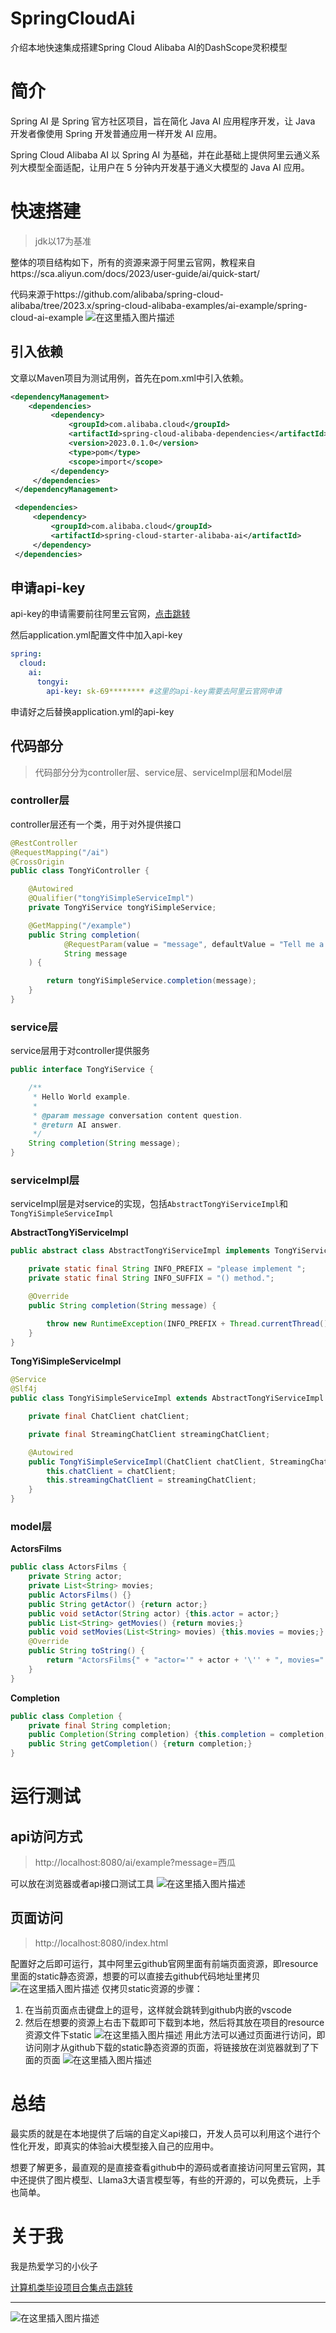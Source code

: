 # SpringCloudAi
介绍本地快速集成搭建Spring Cloud Alibaba AI的DashScope灵积模型

# 简介
Spring AI 是 Spring 官方社区项目，旨在简化 Java AI 应用程序开发，让 Java 开发者像使用 Spring 开发普通应用一样开发 AI 应用。

Spring Cloud Alibaba AI 以 Spring AI 为基础，并在此基础上提供阿里云通义系列大模型全面适配，让用户在 5 分钟内开发基于通义大模型的 Java AI 应用。

# 快速搭建
> jdk以17为基准

整体的项目结构如下，所有的资源来源于阿里云官网，教程来自https://sca.aliyun.com/docs/2023/user-guide/ai/quick-start/

代码来源于https://github.com/alibaba/spring-cloud-alibaba/tree/2023.x/spring-cloud-alibaba-examples/ai-example/spring-cloud-ai-example
![在这里插入图片描述](https://img-blog.csdnimg.cn/direct/cfff96d318864466868717e575cce33f.png)

## 引入依赖
文章以Maven项目为测试用例，首先在pom.xml中引入依赖。
```xml
<dependencyManagement>
    <dependencies>
         <dependency>
             <groupId>com.alibaba.cloud</groupId>
             <artifactId>spring-cloud-alibaba-dependencies</artifactId>
             <version>2023.0.1.0</version>
             <type>pom</type>
             <scope>import</scope>
         </dependency>
     </dependencies>
 </dependencyManagement>

 <dependencies>
     <dependency>
         <groupId>com.alibaba.cloud</groupId>
         <artifactId>spring-cloud-starter-alibaba-ai</artifactId>
     </dependency>
 </dependencies>
```

## 申请api-key

api-key的申请需要前往阿里云官网，[点击跳转](https://help.aliyun.com/zh/dashscope/developer-reference/activate-dashscope-and-create-an-api-key)

然后application.yml配置文件中加入api-key
```yml
spring:
  cloud:
    ai:
      tongyi:
        api-key: sk-69******** #这里的api-key需要去阿里云官网申请
```


申请好之后替换application.yml的api-key

## 代码部分
> 代码部分分为controller层、service层、serviceImpl层和Model层

### controller层
controller层还有一个类，用于对外提供接口
```java
@RestController
@RequestMapping("/ai")
@CrossOrigin
public class TongYiController {

    @Autowired
    @Qualifier("tongYiSimpleServiceImpl")
    private TongYiService tongYiSimpleService;

    @GetMapping("/example")
    public String completion(
            @RequestParam(value = "message", defaultValue = "Tell me a joke")
            String message
    ) {

        return tongYiSimpleService.completion(message);
    }
}
```

### service层
service层用于对controller提供服务

```java
public interface TongYiService {

    /**
     * Hello World example.
     *
     * @param message conversation content question.
     * @return AI answer.
     */
    String completion(String message);
}
```

### serviceImpl层
serviceImpl层是对service的实现，包括`AbstractTongYiServiceImpl`和`TongYiSimpleServiceImpl`

**AbstractTongYiServiceImpl**
```java
public abstract class AbstractTongYiServiceImpl implements TongYiService {

    private static final String INFO_PREFIX = "please implement ";
    private static final String INFO_SUFFIX = "() method.";

    @Override
    public String completion(String message) {

        throw new RuntimeException(INFO_PREFIX + Thread.currentThread().getStackTrace()[2].getMethodName());
    }
}
```
**TongYiSimpleServiceImpl**
```java
@Service
@Slf4j
public class TongYiSimpleServiceImpl extends AbstractTongYiServiceImpl {

    private final ChatClient chatClient;

    private final StreamingChatClient streamingChatClient;

    @Autowired
    public TongYiSimpleServiceImpl(ChatClient chatClient, StreamingChatClient streamingChatClient) {
        this.chatClient = chatClient;
        this.streamingChatClient = streamingChatClient;
    }
}    
```

### model层

**ActorsFilms**
```java
public class ActorsFilms {
    private String actor;
    private List<String> movies;
    public ActorsFilms() {}
    public String getActor() {return actor;}
    public void setActor(String actor) {this.actor = actor;}
    public List<String> getMovies() {return movies;}
    public void setMovies(List<String> movies) {this.movies = movies;}
    @Override
    public String toString() {
        return "ActorsFilms{" + "actor='" + actor + '\'' + ", movies=" + movies + '}';
    }
}
```

**Completion**

```java
public class Completion {
    private final String completion;
    public Completion(String completion) {this.completion = completion;}
    public String getCompletion() {return completion;}
}
```

# 运行测试

## api访问方式
> http://localhost:8080/ai/example?message=西瓜

可以放在浏览器或者api接口测试工具
![在这里插入图片描述](https://img-blog.csdnimg.cn/direct/29f1ab84e4f14750839366e83abe7f2a.png)


## 页面访问
> http://localhost:8080/index.html

配置好之后即可运行，其中阿里云github官网里面有前端页面资源，即resource里面的static静态资源，想要的可以直接去github代码地址里拷贝
![在这里插入图片描述](https://img-blog.csdnimg.cn/direct/f2665ad1343449ba9570dd6396d75f26.png)
仅拷贝static资源的步骤：
1. 在当前页面点击键盘上的逗号，这样就会跳转到github内嵌的vscode
2. 然后在想要的资源上右击下载即可下载到本地，然后将其放在项目的resource资源文件下static
![在这里插入图片描述](https://img-blog.csdnimg.cn/direct/dd3423f8ddba4e518409cf7a0f172923.png)
用此方法可以通过页面进行访问，即访问刚才从github下载的static静态资源的页面，将链接放在浏览器就到了下面的页面
![在这里插入图片描述](https://img-blog.csdnimg.cn/direct/bac468f81624468c8b8247108c7dc775.png)
# 总结
最实质的就是在本地提供了后端的自定义api接口，开发人员可以利用这个进行个性化开发，即真实的体验ai大模型接入自己的应用中。

想要了解更多，最直观的是直接查看github中的源码或者直接访问阿里云官网，其中还提供了图片模型、Llama3大语言模型等，有些的开源的，可以免费玩，上手也简单。
# 关于我
我是热爱学习的小伙子


[计算机类毕设项目合集点击跳转](http://t.csdnimg.cn/qQgGv)

------
![在这里插入图片描述](https://img-blog.csdnimg.cn/ea02a507be4b4998a091f7e145c06df4.gif#pic_center)
